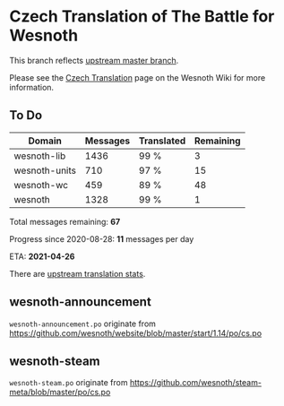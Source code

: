 # Czech Translation of The Battle for Wesnoth

This branch reflects [upstream master branch](https://github.com/wesnoth/wesnoth/tree/master).

Please see the [Czech Translation](https://wiki.wesnoth.org/CzechTranslation) page on the Wesnoth Wiki for more information.
## To Do

Domain | Messages | Translated | Remaining
------ | -------- | ---------- | ---------
wesnoth-lib | 1436 | 99 % | 3
wesnoth-units | 710 | 97 % | 15
wesnoth-wc | 459 | 89 % | 48
wesnoth | 1328 | 99 % | 1

Total messages remaining: **67**

Progress since 2020-08-28: **11** messages per day

ETA: **2021-04-26**

There are [upstream translation stats](https://www.wesnoth.org/gettext/?view=langs&version=master&lang=cs).

## wesnoth-announcement
`wesnoth-announcement.po` originate from https://github.com/wesnoth/website/blob/master/start/1.14/po/cs.po

## wesnoth-steam
`wesnoth-steam.po` originate from https://github.com/wesnoth/steam-meta/blob/master/po/cs.po
